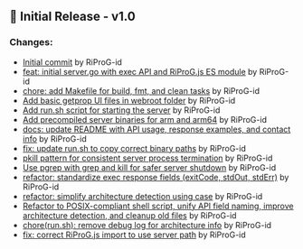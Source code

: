 ## 🎉 Initial Release - v1.0

### Changes:

- [Initial commit](https://github.com/RiProG-id/RiProG-ADB-Panel/commit/8599d3f6fd7d0bee5564c236590dee549f9bf15d) by RiProG-id
- [feat: initial server.go with exec API and RiProG.js ES module](https://github.com/RiProG-id/RiProG-ADB-Panel/commit/d6bdb0fd5f892c46605caf2b8c0b7e6d8321b706) by RiProG-id
- [chore: add Makefile for build, fmt, and clean tasks](https://github.com/RiProG-id/RiProG-ADB-Panel/commit/593548fa28a4aa526e52f1c51fe2f8906729cf0f) by RiProG-id
- [Add basic getprop UI files in webroot folder](https://github.com/RiProG-id/RiProG-ADB-Panel/commit/be118ef0c0e5b28d6aa34b89a3506edae560c6be) by RiProG-id
- [Add run.sh script for starting the server](https://github.com/RiProG-id/RiProG-ADB-Panel/commit/2257221302fe34333cb1540c29fe3dde64dad250) by RiProG-id
- [Add precompiled server binaries for arm and arm64](https://github.com/RiProG-id/RiProG-ADB-Panel/commit/7bd67d5a33397fea9b7b4c36be05a50347c82592) by RiProG-id
- [docs: update README with API usage, response examples, and contact info](https://github.com/RiProG-id/RiProG-ADB-Panel/commit/4bedccb0ea15002f96a49e49d4312d2ed86cdf59) by RiProG-id
- [fix: update run.sh to copy correct binary paths](https://github.com/RiProG-id/RiProG-ADB-Panel/commit/589f80ab1e7e3913b6e8205703ee4bf2a92c6428) by RiProG-id
- [pkill pattern for consistent server process termination](https://github.com/RiProG-id/RiProG-ADB-Panel/commit/909a55a7603312cc9d60dbeca19d58ed4f9379da) by RiProG-id
- [Use pgrep with grep and kill for safer server shutdown](https://github.com/RiProG-id/RiProG-ADB-Panel/commit/2b0adcdec424fa06490e554857ef8ad8495e4aad) by RiProG-id
- [refactor: standardize exec response fields (exitCode, stdOut, stdErr)](https://github.com/RiProG-id/RiProG-ADB-Panel/commit/74257a411df5ff9e3b3ca3b29df7ce4442fbbbcf) by RiProG-id
- [refactor: simplify architecture detection using case](https://github.com/RiProG-id/RiProG-ADB-Panel/commit/858d90077755dd0e9d3a33287740430ec6550675) by RiProG-id
- [Refactor to POSIX-compliant shell script, unify API field naming, improve architecture detection, and cleanup old files](https://github.com/RiProG-id/RiProG-ADB-Panel/commit/88fea8029e9c62cdaea452176dd083b83b337e78) by RiProG-id
- [chore(run.sh): remove debug log for architecture info](https://github.com/RiProG-id/RiProG-ADB-Panel/commit/158e321efa6aedef997e2e51e392a6865859acaa) by RiProG-id
- [fix: correct RiProG.js import to use server path](https://github.com/RiProG-id/RiProG-ADB-Panel/commit/4102e7d5d3fe8d117d43884edd12e2defb3b56cb) by RiProG-id